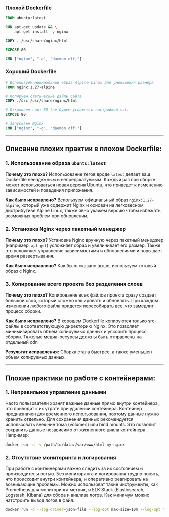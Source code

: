 ### Плохой Dockerfile

```dockerfile
FROM ubuntu:latest

RUN apt-get update && \
    apt-get install -y nginx

COPY . /usr/share/nginx/html

EXPOSE 80

CMD ["nginx", "-g", "daemon off;"]
```

### Хороший Dockerfile

```dockerfile
# Используем минимальный образ Alpine Linux для уменьшения размера
FROM nginx:1.27-alpine

# Копируем статические файлы сайта
COPY ./src /usr/share/nginx/html

# Открываем порт 80 (не будем усложнять настройкой ssl)
EXPOSE 80

# Запускаем Nginx
CMD ["nginx", "-g", "daemon off;"]
```

---

## Описание плохих практик в плохом Dockerfile:

### 1. Использование образа `ubuntu:latest`

**Почему это плохо?**
Использование тегов вроде `latest` делает ваш Dockerfile ненадежным и непредсказуемым. Каждый раз при сборке может использоваться новая версия Ubuntu, что приведет к изменению зависимостей и поведения приложения.

**Как было исправлено?**
Bспользуем официальный образ `nginx:1.27-alpine`, который уже содержит Nginx и основан на легковесном дистрибутиве Alpine Linux, также явно укажем версию чтобы избежать возможных проблем при обновлении.

### 2. Установка Nginx через пакетный менеджер

**Почему это плохо?**
Установка Nginx вручную через пакетный менеджер (например, `apt-get`) усложняет образ и увеличивает его размер. Также это усложняет управление зависимостями и обновлениями и повышает время развертывания. 

**Как было исправлено?**
Как было сказано выше, используем готовый образ с Nginx.

### 3. Копирование всего проекта без разделения слоев

**Почему это плохо?**
Копирование всех файлов проекта сразу создает большой слой, который сложно кэшировать и обновлять. При каждом изменении любого файла придется пересобирать все, что замедлит процесс сборки.

**Как было исправлено?**
В хорошем Dockerfile копируются только src-файлы в соответствующую директорию Nginx. Это позволяет минимизировать объем копируемых данных и ускорить процесс сборки. Тяжелые медиа-ресурсы должны быть отправлены на отдельный cdn

**Результат исправления:**
Сборка стала быстрее, а также уменьшен объем копируемых данных.

---

## Плохие практики по работе с контейнерами:

### 1. Неправильное управление данными
Часто пользователи хранят важные данные прямо внутри контейнера, что приводит к их утрате при удалении контейнера. Контейнер предназначен для временного использования, поэтому данные нужно хранить отдельно. Для сохранения данных рекомендуется использовать внешние тома (volumes) или bind mounts. Это позволит сохранить данные независимо от жизненного цикла контейнера. Например:

```bash
docker run -d -v /path/to/data:/var/www/html my-nginx
```

### 2. Отсутствие мониторинга и логирования
При работе с контейнерами важно следить за их состоянием и производительностью. Без мониторинга и логирования трудно понять, что происходит внутри контейнера, и оперативно реагировать на возникающие проблемы.
Можно использоват такие инструменты, как Prometheus для мониторинга метрик, и ELK Stack (Elasticsearch, Logstash, Kibana) для сбора и анализа логов. Как минимум можно натстроить вывод логов в файл:

```bash
docker run -d --log-driver=json-file --log-opt max-size=10m --log-opt max-file=3 my-nginx
```
